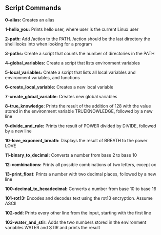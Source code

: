 ## Script Commands 

**0-alias:** Creates an alias

**1-hello_you:** Prints hello user, where user is the current Linux user

**2-path:** Add /action to the PATH. /action should be the last directory the shell looks into when looking for a program

**3-paths:** Create a script that counts the number of directories in the PATH

**4-global_variables:** Create a script that lists environment variables

**5-local_variables:** Create a script that lists all local variables and environment variables, and functions

**6-create_local_variable:** Creates a new local variable

**7-create_global_variable:** Creates new global variables

**8-true_knowledge:** Prints the result of the addition of 128 with the value stored in the environment variable TRUEKNOWLEDGE, followed by a new line

**9-divide_and_rule:** Prints the result of POWER divided by DIVIDE, followed by a new line

**10-love_exponent_breath:** Displays the result of BREATH to the power LOVE

**11-binary_to_decimal:** Converts a number from base 2 to base 10

**12-combinations:** Prints all possible combinations of two letters, except oo

**13-print_float:** Prints a number with two decimal places, followed by a new line

**100-decimal_to_hexadecimal:** Converts a number from base 10 to base 16

**101-rot13:** Encodes and decodes text using the rot13 encryption. Assume ASCII

**102-odd:** Prints every other line from the input, starting with the first line

**103-water_and_stir:** Adds the two numbers stored in the environment variables WATER and STIR and prints the result

